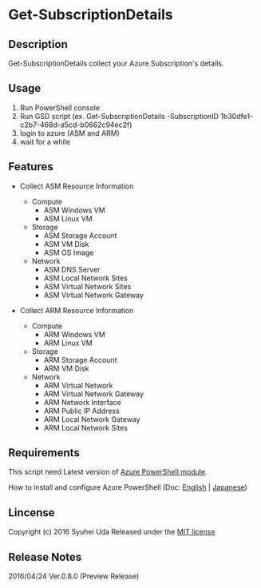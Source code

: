 # Get-SubscriptionDetails

## Description
Get-SubscriptionDetails collect your Azure Subscription's details.

## Usage
1. Run PowerShell console
2. Run GSD script (ex. Get-SubscriptionDetails -SubscriptionID 1b30dfe1-c2b7-468d-a5cd-b0662c94ec2f)
3. login to azure  (ASM and ARM)
4. wait for a while

## Features
* Collect ASM Resource Information
    * Compute
        * ASM Windows VM
        * ASM Linux VM
    * Storage
        * ASM Storage Account
        * ASM VM Disk
        * ASM OS Image
    * Network
        * ASM DNS Server
        * ASM Local Network Sites
        * ASM Virtual Network Sites
        * ASM Virtual Network Gateway
        
* Collect ARM Resource Information
    * Compute
        * ARM Windows VM
        * ARM Linux VM
    * Storage
        * ARM Storage Account
        * ARM VM Disk
    * Network
        * ARM Virtual Network
        * ARM Virtual Network Gateway
        * ARM Network Interface
        * ARM Public IP Address
        * ARM Local Network Gateway
        * ARM Local Network Sites

## Requirements
This script need Latest version of [Azure PowerShell module](http://aka.ms/webpi-azps). 

How to install and configure Azure PowerShell (Doc: [English](https://azure.microsoft.com/en-us/documentation/articles/powershell-install-configure/) | [Japanese](https://azure.microsoft.com/ja-jp/documentation/articles/powershell-install-configure/))

## Lincense
Copyright (c) 2016 Syuhei Uda
Released under the [MIT license](http://opensource.org/licenses/mit-license.php )

## Release Notes
2016/04/24 Ver.0.8.0 (Preview Release)